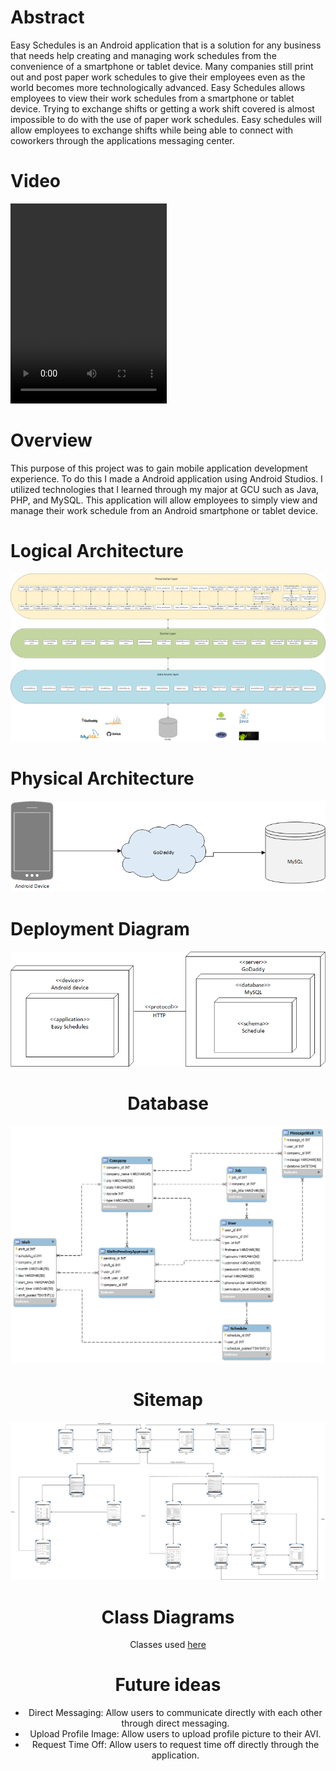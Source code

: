 <!DOCTYPE html>
<html>
    <head>
      <meta charset="utf=8">
    </head>
    <body>
    <h1>Abstract</h1>
        <p>Easy Schedules is an Android application that is a solution for any business that needs help creating and managing work          schedules from the convenience of a smartphone or tablet device. Many companies still print out and post paper work schedules to give their employees even as the world becomes more technologically advanced. Easy Schedules allows employees to view their work schedules from a smartphone or tablet device. Trying to exchange shifts or getting a work shift covered is almost impossible to do with the use of paper work schedules. Easy schedules will allow employees to exchange shifts while being able to connect with coworkers through the applications messaging center.</p>
    <h1>Video</h1>
        <video height="320px" width="250px" controls>
        <source src=https://www.loom.com/share/bd61c7b74239492485cedac7dda89745>
       </video>
    <h1>Overview</h1>
        <p>This purpose of this project was to gain mobile application development experience. To do this I made a Android application
         using Android Studios. I utilized technologies that I learned through my major at GCU such as Java, PHP, and MySQL. This       application will allow employees to simply view and manage their work schedule from an Android smartphone or tablet device.  </p>
    <h1>Logical Architecture</h1>
        <img src="https://github.com/robinson7997/CapstoneProject/blob/master/img/Logical%20Architecture.png" alt="Italian Trulli">
    <h1>Physical Architecture</h1> 
          <img src="https://github.com/robinson7997/CapstoneProject/blob/master/img/Physical%20Architecture.png" alt="Italian Trulli">
    <h1>Deployment Diagram</h1>
        <center><img src="https://github.com/robinson7997/CapstoneProject/blob/master/img/Deployment%20diagram.png" alt="Italian Trulli"</center>
    <h1>Database</h1>
       <center><img src="https://github.com/robinson7997/CapstoneProject/blob/master/img/ER%20diagram.png" alt="Italian Trulli"></center>
    <h1>Sitemap</h1>
        <center><img src="https://github.com/robinson7997/CapstoneProject/blob/master/img/Sitemap.png" alt="Italian Trulli"></center>
   <h1>Class Diagrams</h1>
             <center> Classes used <a href="https://github.com/robinson7997/CapstoneProject/blob/master/docs/ClassDiagram.md">here</a></center>
    <h1>Future ideas</h1>
        <ul>
        <li>Direct Messaging: Allow users to communicate directly with each other through direct messaging. </li>
        <li>Upload Profile Image: Allow users to upload profile picture to their AVI.</li>
        <li>Request Time Off: Allow users to request time off directly through the application.</li>
        </ul>  
    </body>
</html>
